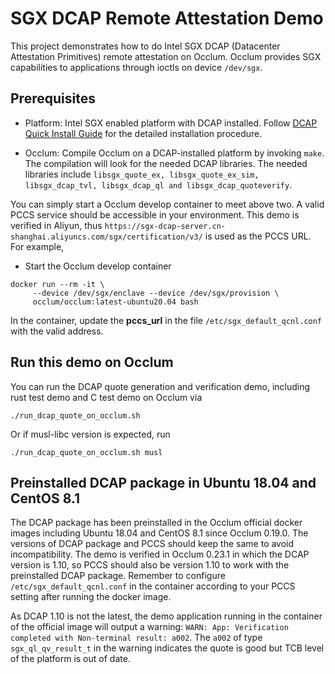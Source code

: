 # SGX DCAP Remote Attestation Demo

This project demonstrates how to do Intel SGX DCAP (Datacenter Attestation
Primitives) remote attestation on Occlum. Occlum provides SGX capabilities to
applications through ioctls on device `/dev/sgx`.

## Prerequisites

- Platform: Intel SGX enabled platform with DCAP installed. Follow [DCAP
  Quick Install
  Guide](https://software.intel.com/content/www/us/en/develop/articles/intel-software-guard-extensions-data-center-attestation-primitives-quick-install-guide.html)
  for the detailed installation procedure.

- Occlum: Compile Occlum on a DCAP-installed platform by invoking `make`. The
  compilation will look for the needed DCAP libraries. The needed libraries
  include `libsgx_quote_ex, libsgx_quote_ex_sim, libsgx_dcap_tvl,
  libsgx_dcap_ql and libsgx_dcap_quoteverify`.

You can simply start a Occlum develop container to meet above two.
A valid PCCS service should be accessible in your environment. This demo is verified in Aliyun, thus `https://sgx-dcap-server.cn-shanghai.aliyuncs.com/sgx/certification/v3/` is used as the PCCS URL. For example, 

* Start the Occlum develop container
```
docker run --rm -it \
     --device /dev/sgx/enclave --device /dev/sgx/provision \
     occlum/occlum:latest-ubuntu20.04 bash
```

In the container, update the **pccs_url** in the file `/etc/sgx_default_qcnl.conf` with the valid address.

## Run this demo on Occlum

You can run the DCAP quote generation and verification demo, including rust test demo and C test demo on Occlum via
```
./run_dcap_quote_on_occlum.sh
```

Or if musl-libc version is expected, run
```
./run_dcap_quote_on_occlum.sh musl
```

## Preinstalled DCAP package in Ubuntu 18.04 and CentOS 8.1
The DCAP package has been preinstalled in the Occlum official docker images
including Ubuntu 18.04 and CentOS 8.1 since Occlum 0.19.0. The versions of DCAP
package and PCCS should keep the same to avoid incompatibility. The demo is verified
in Occlum 0.23.1 in which the DCAP version is 1.10, so PCCS should also be version 1.10
to work with the preinstalled DCAP package. Remember to configure `/etc/sgx_default_qcnl.conf`
in the container according to your PCCS setting after running the docker image.

As DCAP 1.10 is not the latest, the demo application running in the container of
the official image will output a warning: `WARN: App: Verification completed
with Non-terminal result: a002`. The `a002` of type `sgx_ql_qv_result_t` in the
warning indicates the quote is good but TCB level of the platform is out of
date.
